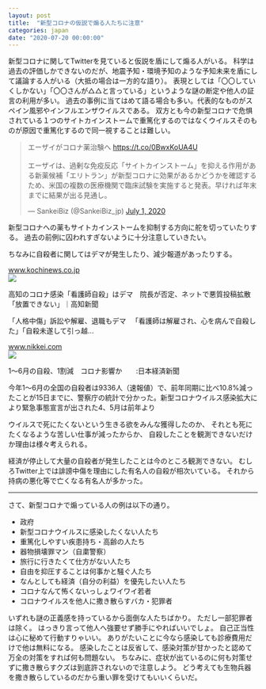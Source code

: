 ```yaml
---
layout: post
title:  "新型コロナの仮説で煽る人たちに注意"
categories: japan
date: "2020-07-20 00:00:00"
---
```


新型コロナに関してTwitterを見ていると仮説を盾にして煽る人がいる。
科学は過去の評価しかできないのだが、地震予知・環境予知のような予知未来を盾にして議論する人がいる（大抵の場合は一方的な語り）。
表現としては「〇〇していくしかない」「〇〇さんが△△と言っている」というような謎の断定や他人の証言の利用が多い。
過去の事例に当てはめて語る場合も多い。代表的なものがスペイン風邪やインフルエンザウイルスである。
双方とも今の新型コロナで危惧されている１つのサイトカインストームで重篤化するのではなくウイルスそのものが原因で重篤化するので同一視することは難しい。

<blockquote class="twitter-tweet tw-align-center"><p lang="ja" dir="ltr">エーザイがコロナ薬治験へ <a href="https://t.co/0BwxKoUA4U">https://t.co/0BwxKoUA4U</a><br><br>エーザイは、過剰な免疫反応「サイトカインストーム」を抑える作用がある新薬候補「エリトラン」が新型コロナに効果があるかどうかを確認するため、米国の複数の医療機関で臨床試験を実施すると発表。早ければ年末までに結果が出る見通し。</p>&mdash; SankeiBiz (@SankeiBiz_jp) <a href="https://twitter.com/SankeiBiz_jp/status/1278173987198185475?ref_src=twsrc%5Etfw">July 1, 2020</a></blockquote> <script async src="https://platform.twitter.com/widgets.js" charset="utf-8"></script>

新型コロナへの薬もサイトカインストームを抑制する方向に舵を切っていたりする。
過去の前例に囚われすぎないように十分注意していきたい。

ちなみに自殺者に関してはデマが発生したり、減少報道があったりする。


<div class="card">
  <a href="https://www.kochinews.co.jp/article/379308/"></a>
  <div class="card__header">
    <a href="https://www.kochinews.co.jp/article/379308/">www.kochinews.co.jp</a>
  </div>
  <div class="card__image">
    <img src="https://www.kochinews.co.jp/image/article/ogp/379/0cfa41e0d15d9f3953626069b74cfa8c.jpg">
  </div>
  <div class="card__title">
    <p>高知のコロナ感染「看護師自殺」はデマ　院長が否定、ネットで悪質投稿拡散「放置できない」｜高知新聞</p>
  </div>
  <div class="card__description">
    <p>「人格中傷」訴訟や解雇、退職もデマ
　「看護師は解雇され、心を病んで自殺した」「自殺未遂して引っ越...</p>
  </div>
</div>



<div class="card">
  <a href="https://www.nikkei.com/article/DGXMZO61524940V10C20A7910E00/"></a>
  <div class="card__header">
    <a href="https://www.nikkei.com/article/DGXMZO61524940V10C20A7910E00/">www.nikkei.com</a>
  </div>
  <div class="card__image">
    <img src="https://assets.nikkei.jp/release/v3.2.107/parts/ds/images/common/icon_ogpnikkei.png">
  </div>
  <div class="card__title">
    <p>1～6月の自殺、1割減　コロナ影響か　　:日本経済新聞</p>
  </div>
  <div class="card__description">
    <p>今年1～6月の全国の自殺者は9336人（速報値）で、前年同期に比べ10.8%減ったことが15日までに、警察庁の統計で分かった。新型コロナウイルス感染拡大により緊急事態宣言が出された4、5月は前年より</p>
  </div>
</div>


ウイルスで死にたくないという生きる欲をみんな獲得したのか、
それとも死にたくなるような苦しい仕事が減ったからか、
自殺したことを観測できないだけか理由は様々考えられる。

経済が停止して大量の自殺者が発生したことは今のところ観測できない。
むしろTwitter上では誹謗中傷を理由にした有名人の自殺が相次いている。
それから持病の悪化等で亡くなる有名人が多かった。

---

さて、新型コロナで煽っている人の例は以下の通り。

- 政府
- 新型コロナウイルスに感染したくない人たち
- 重篤化しやすい疾患持ち・高齢の人たち
- 器物損壊罪マン（自粛警察）
- 旅行に行きたくて仕方がない人たち
- 自由を抑圧することは何事かと騒ぐ人たち
- なんとしても経済（自分の利益）を優先したい人たち
- コロナなんて怖くないっしょワイワイ若者
- コロナウイルスを他人に撒き散らすバカ・犯罪者

いずれも謎の正義感を持っているから面倒な人たちばかり。
ただし一部犯罪者は除く。
はっきり言って他人へ強要せず勝手にやればいいでしょ。
自己正当性は心に秘めて行動すりゃいい。
ありがたいことに今なら感染しても診療費用だけで他は無料になる。
感染したことは反省して、感染対策が甘かったと認めて万全の対策をすれば何も問題ない。
ちなみに、症状が出ているのに何も対策せずに撒き散らすクズは到底許されないので注意しよう。
どう考えても生物兵器を撒き散らしているのだから重い罪を受けてもいいくらいだ。

<!-- 大雑把な行動まとめ。

- 感染したくない人たちが感染して帰国してくる人たちや何も対策せずに拡散させる人（スプレッダー）へ向け警告、重篤化しやすい疾患持ちの人や高齢者を守れと若者に忠告。
- 政府の対応への不満が続出。
- 政府の自粛要請に耐えかねた企業経営者らによる自殺者増加を盾にした経済再開論が発生。
- PCR検査数が少ないと騒ぐ人たちの登場。
- 気にせず出歩く老人たち。
- 器物損壊罪マン（自粛警察）が行動を開始。
- コロナはただの風邪と主張する人たちの出現。
- 若者の重篤化はないという情報から新型コロナ対策をしない若者が活動再開
- 旅行好き・自由を抑圧するなと騒ぐ人たちによる外出しない人たちへの中傷
- PCR検査数でマウントをとる人たちの登場
- 当初感染したくない人が危惧していた新型コロナのスプレッダー兼窃盗犯の[原田将大容疑者](https://times.abema.tv/posts/8615780)等が登場

ざっくりすぎて非公開のほうがよさそうだ -->
